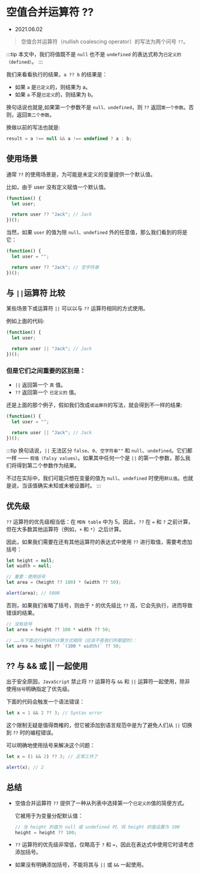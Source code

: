 # 空值合并运算符 ??

- 2021.06.02

> 空值合并运算符（nullish coalescing operator）的写法为两个问号 `??`。

:::tip
本文中，我们将值既不是 `null` 也不是 `undefined` 的表达式称为`已定义的（defined）`。
:::

我们来看看执行的结果，`a ?? b` 的结果是：

- 如果 `a` 是`已定义`的，则结果为 a。
- 如果 `a` 不是`已定义`的，则结果为 b。

换句话说也就是,如果第一个参数不是 `null、undefined`，则 `??` 返回`第一个参数`。否则，返回`第二个参数`。

换做以前的写法也就是:

```js
result = a !== null && a !== undefined ? a : b;
```

## 使用场景

通常 `??` 的使用场景是，为可能是未定义的变量提供一个默认值。

比如，由于 user 没有定义赋值一个默认值。

```js
(function() {
  let user;

  return user ?? "Jack"; // Jack
})();
```

当然，如果 `user` 的值为除 `null、undefined` 外的任意值，那么我们看到的将是它：

```js
(function() {
  let user = "";

  return user ?? "Jack"; // 空字符串
})();
```

## 与 `||`运算符 比较

某些场景下或运算符 `||` 可以以与 `??` 运算符相同的方式使用。

例如上面的代码:

```js
(function() {
  let user;

  return user || "Jack"; // Jack
})();
```

### **但是它们之间重要的区别是：**

- `||` 返回第一个 `真` 值。
- `??` 返回第一个 `已定义的` 值。

还是上面的那个例子，假如我们改成`或运算符`的写法，就会得到不一样的结果:

```js
(function() {
  let user = "";

  return user || "Jack"; // Jack
})();
```

:::tip
换句话说，`||` 无法区分 `false`、`0`、`空字符串""` 和 `null`、`undefined`。它们都一样 —— `假值（falsy values）`。如果其中任何一个是 `||` 的第一个参数，那么我们将得到第二个参数作为结果。

不过在实际中，我们可能只想在变量的值为 `null`、`undefined` 时使用`默认值`。也就是说，当该值确实未知或未被设置时。
:::

## 优先级

`??` 运算符的优先级相当低：在 `MDN table` 中为 5。因此，`??` 在 `=` 和 `?` 之前计算，但在大多数其他运算符（例如，`+` 和 `*`）之后计算。

因此，如果我们需要在还有其他运算符的表达式中使用 `??` 进行取值，需要考虑加括号：

```js
let height = null;
let width = null;

// 重要：使用括号
let area = (height ?? 100) * (width ?? 50);

alert(area); // 5000
```

否则，如果我们省略了括号，则由于 `*` 的优先级比 `??` 高，它会先执行，进而导致错误的结果。

```js
// 没有括号
let area = height ?? 100 * width ?? 50;

// ……与下面这行代码的计算方式相同（应该不是我们所期望的）：
let area = height ?? `(100 * width)` ?? 50;
```

## ?? 与 && 或 || 一起使用

出于安全原因，`JavaScript` 禁止将 `??` 运算符与 `&&` 和 `||` 运算符一起使用，除非使用`括号`明确指定了优先级。

下面的代码会触发一个语法错误：

```js
let x = 1 && 2 ?? 3; // Syntax error
```

这个限制无疑是值得商榷的，但它被添加到语言规范中是为了避免人们从 `||` 切换到 `??` 时的编程错误。

可以明确地使用括号来解决这个问题：

```js
let x = (1 && 2) ?? 3; // 正常工作了

alert(x); // 2
```

## 总结

- 空值合并运算符 `??` 提供了一种从列表中选择第一个`已定义的`值的简便方式。

  它被用于为变量分配默认值：

  ```js
  // 当 height 的值为 null 或 undefined 时，将 height 的值设置为 100
  height = height ?? 100;
  ```

- `??` 运算符的优先级非常低，仅略高于 `?` 和 `=`，因此在表达式中使用它时请考虑添加括号。

- 如果没有明确添加括号，不能将其与 `||` 或 `&&` 一起使用。
